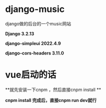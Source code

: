 # django-music
django做的后台的一个music网站

**Django  3.2.13**

**django-simpleui   2022.4.9**

**django-cors-headers  3.11.0**

# vue启动的话
**就先安装一下cnpm ，然后直接cnpm install **

**cnpm install 完成后，直接cnpm run dev就行**

